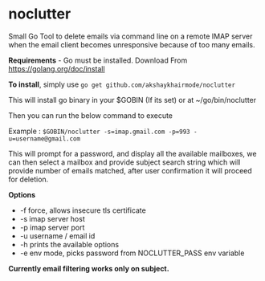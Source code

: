 
# noclutter

Small Go Tool to delete emails via command line on a remote IMAP server when the email client becomes unresponsive because of too many emails.

**Requirements** - Go must be installed. Download From https://golang.org/doc/install

**To install**, simply use  `go get github.com/akshaykhairmode/noclutter`

This will install go binary in your $GOBIN (If its set) or at ~/go/bin/noclutter

Then you can run the below command to execute

Example :  `$GOBIN/noclutter -s=imap.gmail.com -p=993 -u=username@gmail.com`

This will prompt for a password, and display all the available mailboxes, we can then select a mailbox and provide subject search string which will provide number of emails matched, after user confirmation it will proceed for deletion.

**Options** 

 - -f force, allows insecure tls certificate
 - -s imap server host 
 - -p imap server port
 - -u username / email id
 - -h prints the available options
 - -e env mode, picks password from NOCLUTTER_PASS env variable

**Currently email filtering works only on subject.**